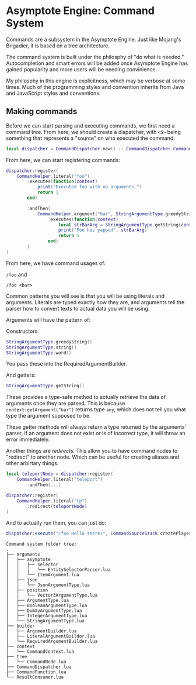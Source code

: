 # Asymptote Engine: Command System
Commands are a subsystem in the Asymptote Engine.
Just like Mojang's Brigadier, it is based on a tree architecture.

The command system is built under the philosphy of "do what is needed."
Autocompletion and smart errors will be added once Asymptote Engine has gained
popularity and more users will be needing convinience.

My philosphy in this engine is explicitness, which may be verbose at some times.
Much of the programming styles and convention inherits from Java and JavaScript
styles and conventions.

## Making commands
Before we can start parsing and executing commands, we first need a
command tree. From here, we should create a dispatcher, with `<S>` being
something that represents a "source" on who executed the command.

```lua
local dispatcher = CommandDispatcher.new() :: CommandDispatcher.CommandDispatcher<CommandSourceStack.CommandSourceStack>
```

From here, we can start registering commands:

```lua
dispatcher:register(
    CommandHelper.literal("foo")
        :executes(function(context)
            print("Executed foo with no arguments.")
            return 1
        end)

        :andThen(
            CommandHelper.argument("bar", StringArgumentType.greedyString())
                :executes(function(context)
                    local strBarArg = StringArgumentType.getString(context, "bar")
                    print("Foo has yapped", strBarArg)
                    return 1
                end)
        )
)
```

From here, we have command usages of:

`/foo` and<p>
`/foo <bar>`

Common patterns you will see is that you will be using literals and arguments.
Literals are typed exactly how they are, and arguments tell the parser how to
convert texts to actual data you will be using.

Arguments will have the pattern of:

Constructors:

```lua
StringArgumentType.greedyString()
StringArgumentType.string()
StringArgumentType.word()
```

You pass these into the RequiredArgumentBuilder.

And getters:

```lua
StringArgumentType.getString()
```

These provides a type-safe method to actually retrieve the data of arguments
once they are parsed. This is because `context:getArgument("bar")` returns type `any`,
which does not tell you what type the argument supposed to be.

These getter methods will always return a type returned by the arguments' parser,
if an argument does not exist or is of incorrect type, it will throw an error immediately.

Another things are *redirects.* This allow you to have command nodes to "redirect" to another
node. Which can be useful for creating aliases and other arbirtary things.

```lua
local teleportNode = dispatcher:register(
    CommandHelper.literal("teleport")
        :andThen(...)

dispatcher:register(
    CommandHelper.literal("tp")
        :redirect(teleportNode)
)
```

And to actually run them, you can just do:

```lua
dispatcher:execute("/foo Hello there!", CommandSourceStack.createPlayer(player)) -- or whatever "Source" you defined.
```

```
Command system folder tree:
.
├── arguments
│   ├── asymptote
│   │   ├── selector
│   │   │   └── EntitySelectorParser.lua
│   │   └── ItemArgument.lua
│   ├── json
│   │   └── JsonArgumentType.lua
│   ├── position
│   │   └── Vector3ArgumentType.lua
│   ├── ArgumentType.lua
│   ├── BooleanArgumentType.lua
│   ├── DummyArgumentType.lua
│   ├── IntegerArgumentType.lua
│   └── StringArgumentType.lua
├── builder
│   ├── ArgumentBuilder.lua
│   ├── LiteralArgumentBuilder.lua
│   └── RequiredArgumentBuilder.lua
├── context
│   └── CommandContext.lua
├── tree
│   └── CommandNode.lua
├── CommandDispatcher.lua
├── CommandFunction.lua
└── ResultConsumer.lua
```